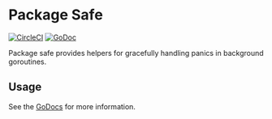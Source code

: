 # Package Safe

[![CircleCI](https://circleci.com/gh/deliveroo/safe-go.svg?style=svg&circle-token=39d7b55dba74c18b3130d2c2a553aabc917f1695)](https://circleci.com/gh/deliveroo/lib-template-go)
[![GoDoc](https://img.shields.io/badge/godoc-reference-5272B4.svg)](http://godoc.deliveroo.net/github.com/deliveroo/safe-go) 

Package safe provides helpers for gracefully handling panics in background
goroutines.

## Usage

See the [GoDocs](http://godoc.deliveroo.net/github.com/deliveroo/safe-go) for
more information.
